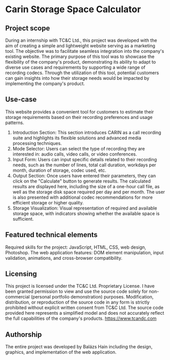 # Carin Storage Space Calculator
## Project scope
During an internship with TC&C Ltd., this project was developed with the aim of creating a simple and lightweight website serving as a marketing tool. The objective was to facilitate seamless integration into the company's existing website. The primary purpose of this tool was to showcase the flexibility of the company's product, demonstrating its ability to adapt to diverse use cases and requirements by supporting a wide range of recording codecs. Through the utilization of this tool, potential customers can gain insights into how their storage needs would be impacted by implementing the company's product.

## Use-case
This website provides a convenient tool for customers to estimate their storage requirements based on their recording preferences and usage patterns.
1. Introduction Section: This section introduces CARIN as a call recording suite and highlights its flexible solutions and advanced media processing techniques.
1. Mode Selector: Users can select the type of recording they are interested in: audio calls, video calls, or video conferences.
1. Input Form: Users can input specific details related to their recording needs, such as the number of lines, total call duration, workdays per month, duration of storage, codec used, etc.
1. Output Section: Once users have entered their parameters, they can click on the "Calculate" button to generate results. The calculated results are displayed here, including the size of a one-hour call file, as well as the storage disk space required per day and per month. The user is also presented with additional codec recommendations for more efficient storage or higher quality.
1. Storage Visualization: Visual representation of required and available storage space, with indicators showing whether the available space is sufficient.


## Featured technical elements
Required skills for the project: JavaScript, HTML, CSS, web design, Photoshop.
The web application features: DOM element manipulation, input validation, animations, and cross-browser compatibility.

## Licensing
This project is licensed under the TC&C Ltd. Proprietary License.
I have been granted permission to view and use the source code solely for non-commercial (personal portfolio demonstration) purposes. Modification, distribution, or reproduction of the source code in any form is strictly prohibited without explicit written consent from TC&C Ltd. The source code provided here represents a simplified model and does not accurately reflect the full capabilities of the company's products.
https://www.tcandc.com

## Authorship
The entire project was developed by Balázs Hain including the design, graphics, and implementation of the web application.
